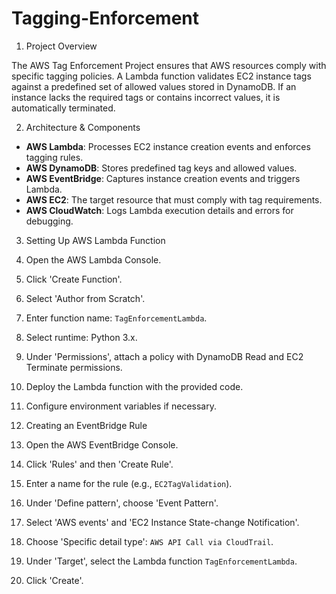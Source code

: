 # Tagging-Enforcement

1. Project Overview

The AWS Tag Enforcement Project ensures that AWS resources comply with specific tagging
policies. A Lambda function validates EC2 instance tags against a predefined set of allowed values
stored in DynamoDB. If an instance lacks the required tags or contains incorrect values, it is
automatically terminated.

2. Architecture & Components

- **AWS Lambda**: Processes EC2 instance creation events and enforces tagging rules.
- **AWS DynamoDB**: Stores predefined tag keys and allowed values.
- **AWS EventBridge**: Captures instance creation events and triggers Lambda.
- **AWS EC2**: The target resource that must comply with tag requirements.
- **AWS CloudWatch**: Logs Lambda execution details and errors for debugging.

3. Setting Up AWS Lambda Function

1. Open the AWS Lambda Console.
2. Click 'Create Function'.
3. Select 'Author from Scratch'.
4. Enter function name: `TagEnforcementLambda`.
5. Select runtime: Python 3.x.
6. Under 'Permissions', attach a policy with DynamoDB Read and EC2 Terminate permissions.
7. Deploy the Lambda function with the provided code.
8. Configure environment variables if necessary.
4. Creating an EventBridge Rule
1. Open the AWS EventBridge Console.
2. Click 'Rules' and then 'Create Rule'.
3. Enter a name for the rule (e.g., `EC2TagValidation`).
4. Under 'Define pattern', choose 'Event Pattern'.
5. Select 'AWS events' and 'EC2 Instance State-change Notification'.
6. Choose 'Specific detail type': `AWS API Call via CloudTrail`.
7. Under 'Target', select the Lambda function `TagEnforcementLambda`.
8. Click 'Create'.

